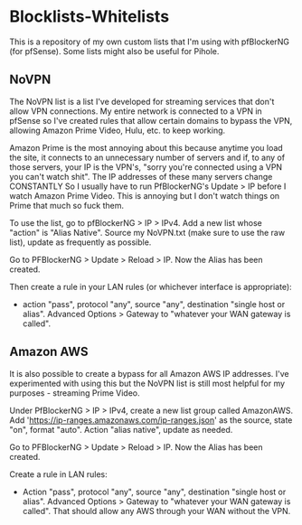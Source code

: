 ﻿# Blocklists-Whitelists
 
 This is a repository of my own custom lists that I'm using with pfBlockerNG (for pfSense). Some lists might also be useful for Pihole.
 
 
 
 ## NoVPN
 The NoVPN list is a list I've developed for streaming services that don't allow VPN connections.  My entire network is connected to a VPN in pfSense so I've created rules that allow certain domains to bypass the VPN, allowing Amazon Prime Video, Hulu, etc. to keep working. 
 
 Amazon Prime is the most annoying about this because anytime you load the site, it connects to an unnecessary number of servers and if, to any of those servers, your IP is the VPN's, "sorry you're connected using a VPN you can't watch shit". The IP addresses of these many servers change CONSTANTLY So I usually have to run PfBlockerNG's Update > IP before I watch Amazon Prime Video. This is annoying but I don't watch things on Prime that much so fuck them. 

To use the list, go to pfBlockerNG > IP > IPv4. Add a new list whose "action" is "Alias Native". Source my NoVPN.txt (make sure to use the raw list), update as frequently as possible.

Go to PFBlockerNG > Update > Reload > IP. Now the Alias has been created.

Then create a rule in your LAN rules (or whichever interface is appropriate):
- action "pass", protocol "any", source "any", destination "single host or alias". Advanced Options > Gateway to "whatever your WAN gateway is called".

## Amazon AWS
It is also possible to create a bypass for all Amazon AWS IP addresses. I've experimented with using this but the NoVPN list is still most helpful for my purposes - streaming Prime Video.

Under PfBlockerNG > IP > IPv4, create a new list group called AmazonAWS.  Add 'https://ip-ranges.amazonaws.com/ip-ranges.json' as the source, state "on", format "auto". Action "alias native", update as needed.

Go to PFBlockerNG > Update > Reload > IP. Now the Alias has been created.

Create a rule in LAN rules:
- Action "pass", protocol "any", source "any", destination "single host or alias". Advanced Options > Gateway to "whatever your WAN gateway is called". That should allow any AWS through your WAN without the VPN.
